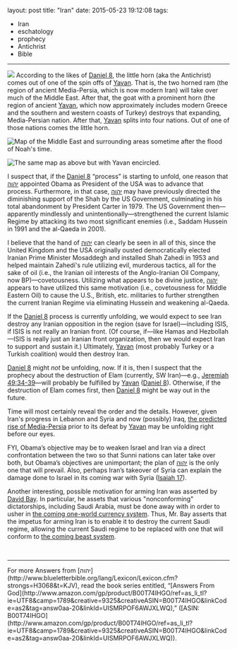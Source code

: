 layout: post
title: "Iran"
date: 2015-05-23 19:12:08
tags:
- Iran
- eschatology
- prophecy
- Antichrist
- Bible
---
![](/images/Iran_01.jpg)
According to the likes of [Daniel 8](https://www.biblegateway.com/passage/?search=Daniel+8&version=KJV), the little horn (aka the Antichrist) comes out of one of the spin offs of [Yavan](http://www.blueletterbible.org/lang/Lexicon/Lexicon.cfm?strongs=H3120&t=KJV). That is, the two horned ram (the region of ancient Media-Persia, which is now modern Iran) will take over much of the Middle East. After that, the goat with a prominent horn (the region of ancient [Yavan](http://www.blueletterbible.org/lang/Lexicon/Lexicon.cfm?strongs=H3120&t=KJV), which now approximately includes modern Greece and the southern and western coasts of Turkey) destroys that expanding, Media-Persian nation. After that, [Yavan](http://www.blueletterbible.org/lang/Lexicon/Lexicon.cfm?strongs=H3120&t=KJV) splits into four nations. Out of one of those nations comes the little horn.

![Map of the Middle East and surrounding areas sometime after the flood of Noah's time.](/images/Noahs_World_Map_Version2.png)

![The same map as above but with Yavan encircled.](/images/Noahs_World_Map_Version_Yavan_Encircled.png)

I suspect that, if the [Daniel 8](https://www.biblegateway.com/passage/?search=Daniel+8&version=KJV) &ldquo;process&rdquo; is starting to unfold, one reason that [&#1497;&#1492;&#1493;&#1492;](http://www.blueletterbible.org/lang/Lexicon/Lexicon.cfm?strongs=H3068&t=KJV) appointed Obama as President of the USA was to advance that process. Furthermore, in that case, [&#1497;&#1492;&#1493;&#1492;](http://www.blueletterbible.org/lang/Lexicon/Lexicon.cfm?strongs=H3068&t=KJV) may have previously directed the diminishing support of the Shah by the US Government, culminating in his total abandonment by President Carter in 1979. The US Government then&mdash;apparently mindlessly and unintentionally&mdash;strengthened the current Islamic Regime by attacking its two most significant enemies (i.e., Saddam Hussein in 1991 and the al-Qaeda in 2001).

I believe that the hand of [&#1497;&#1492;&#1493;&#1492;](http://www.blueletterbible.org/lang/Lexicon/Lexicon.cfm?strongs=H3068&t=KJV) can clearly be seen in all of this, since the United Kingdom and the USA originally ousted democratically elected Iranian Prime Minister Mosaddegh and installed Shah Zahedi in 1953 and helped maintain Zahedi's rule utilizing evil, murderous tactics, all for the sake of oil (i.e., the Iranian oil interests of the Anglo-Iranian Oil Company, now BP)&mdash;covetousness. Utilizing what appears to be divine justice, [&#1497;&#1492;&#1493;&#1492;](http://www.blueletterbible.org/lang/Lexicon/Lexicon.cfm?strongs=H3068&t=KJV) appears to have utilized this same motivation (i.e., covetousness for Middle Eastern Oil) to cause the U.S., British, etc. militaries to further strengthen the current Iranian Regime via eliminating Hussein and weakening al-Qaeda.

If the [Daniel 8](https://www.biblegateway.com/passage/?search=Daniel+8&version=KJV) process is currently unfolding, we would expect to see Iran destroy any Iranian opposition in the region (save for Israel)&mdash;including ISIS, if ISIS is not really an Iranian front. (Of course, if&mdash;like Hamas and Hezbollah&mdash;ISIS is really just an Iranian front organization, then we would expect Iran to support and sustain it.) Ultimately, [Yavan](http://www.blueletterbible.org/lang/Lexicon/Lexicon.cfm?strongs=H3120&t=KJV) (most probably Turkey or a Turkish coalition) would then destroy Iran.

[Daniel 8](https://www.biblegateway.com/passage/?search=Daniel+8&version=KJV) might *not* be unfolding, now. If it is, then I suspect that the prophecy about the destruction of Elam (currently, SW Iran)&mdash;e.g., [Jeremiah 49:34-39](https://www.biblegateway.com/passage/?search=Jeremiah+49%3A34-39&version=KJV)&mdash;will probably be fulfilled by [Yavan](http://www.blueletterbible.org/lang/Lexicon/Lexicon.cfm?strongs=H3120&t=KJV) ([Daniel 8](https://www.biblegateway.com/passage/?search=Daniel+8&version=KJV)). Otherwise, if the destruction of Elam comes first, then [Daniel 8](https://www.biblegateway.com/passage/?search=Daniel+8&version=KJV) might be way out in the future.

Time will most certainly reveal the order and the details. However, given Iran's progress in Lebanon and Syria and now (possibly) Iraq, [the predicted rise of Media-Persia](https://www.biblegateway.com/passage/?search=Daniel+8&version=KJV) prior to its defeat by [Yavan](http://www.blueletterbible.org/lang/Lexicon/Lexicon.cfm?strongs=H3120&t=KJV) may be unfolding right before our eyes.

FYI, Obama&rsquo;s objective may be to weaken Israel and Iran via a direct confrontation between the two so that Sunni nations can later take over both, but Obama&rsquo;s objectives are unimportant; the plan of [&#1497;&#1492;&#1493;&#1492;](http://www.blueletterbible.org/lang/Lexicon/Lexicon.cfm?strongs=H3068&t=KJV) is the only one that will prevail. Also, perhaps Iran&rsquo;s takeover of Syria can explain the damage done to Israel in its coming war with Syria ([Isaiah 17](https://www.biblegateway.com/passage/?search=Isaiah+17&version=KJV)).

Another interesting, possible motivation for arming Iran was asserted by [David Bay](http://www.prophecyinthenews.com/bringing-saudi-arabia-down-with-david-bay/). In particular, he assets that various "nonconforming" dictatorships, including Saudi Arabia, must be done away with in order to usher in [the coming one-world currency system](https://www.biblegateway.com/passage/?search=Revelation+13:16-18&version=KJV). Thus, Mr. Bay asserts that the impetus for arming Iran is to enable it to destroy the current Saudi regime, allowing the current Saudi regime to be replaced with one that will conform to [the coming beast system](https://www.biblegateway.com/passage/?search=Revelation+13:16-18&version=KJV).


<br>
<hr style="border:0; height:1px; background-image:linear-gradient(to right, rgba(0,0,0,0), rgba(0,0,0,0.75), rgba(0,0,0,0));">
For more Answers from [&#1497;&#1492;&#1493;&#1492;](http://www.blueletterbible.org/lang/Lexicon/Lexicon.cfm?strongs=H3068&t=KJV), read the book series entitled, &ldquo;[Answers From God](http://www.amazon.com/gp/product/B00T74IHGO/ref=as_li_tl?ie=UTF8&camp=1789&creative=9325&creativeASIN=B00T74IHGO&linkCode=as2&tag=answ0aa-20&linkId=UISMRPOF6AWJXLWQ),&rdquo; ([ASIN: B00T74IHGO](http://www.amazon.com/gp/product/B00T74IHGO/ref=as_li_tl?ie=UTF8&camp=1789&creative=9325&creativeASIN=B00T74IHGO&linkCode=as2&tag=answ0aa-20&linkId=UISMRPOF6AWJXLWQ)).
